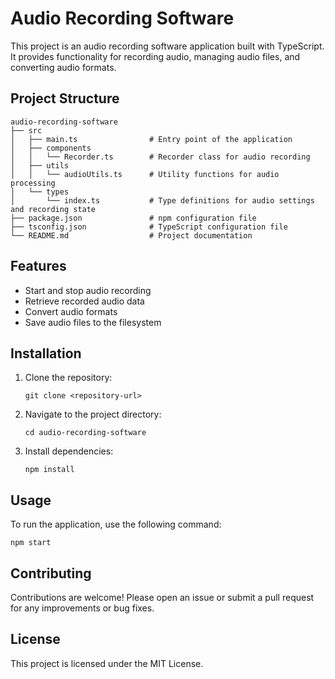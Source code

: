 # Audio Recording Software

This project is an audio recording software application built with TypeScript. It provides functionality for recording audio, managing audio files, and converting audio formats.

## Project Structure

```
audio-recording-software
├── src
│   ├── main.ts                # Entry point of the application
│   ├── components
│   │   └── Recorder.ts        # Recorder class for audio recording
│   ├── utils
│   │   └── audioUtils.ts      # Utility functions for audio processing
│   └── types
│       └── index.ts           # Type definitions for audio settings and recording state
├── package.json               # npm configuration file
├── tsconfig.json              # TypeScript configuration file
└── README.md                  # Project documentation
```

## Features

- Start and stop audio recording
- Retrieve recorded audio data
- Convert audio formats
- Save audio files to the filesystem

## Installation

1. Clone the repository:
   ```
   git clone <repository-url>
   ```
2. Navigate to the project directory:
   ```
   cd audio-recording-software
   ```
3. Install dependencies:
   ```
   npm install
   ```

## Usage

To run the application, use the following command:
```
npm start
```

## Contributing

Contributions are welcome! Please open an issue or submit a pull request for any improvements or bug fixes.

## License

This project is licensed under the MIT License.